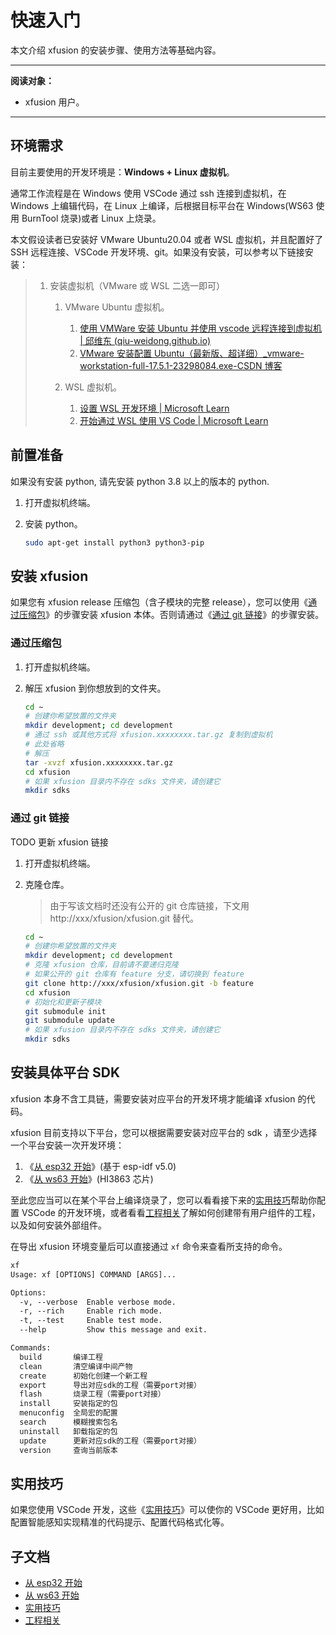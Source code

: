 # 快速入门

本文介绍 xfusion 的安装步骤、使用方法等基础内容。

---

**阅读对象：**

- xfusion 用户。

---

## 环境需求

目前主要使用的开发环境是：**Windows + Linux 虚拟机**。

通常工作流程是在 Windows 使用 VSCode 通过 ssh 连接到虚拟机，在 Windows 上编辑代码，在 Linux 上编译，后根据目标平台在 Windows(WS63 使用 BurnTool 烧录)或者 Linux 上烧录。

本文假设读者已安装好 VMware Ubuntu20.04 或者 WSL 虚拟机，并且配置好了 SSH 远程连接、VSCode 开发环境、git。如果没有安装，可以参考以下链接安装：

> 1. 安装虚拟机（VMware 或 WSL 二选一即可）
>
>    1. VMware Ubuntu 虚拟机。
>
>       1. [使用 VMWare 安装 Ubuntu 并使用 vscode 远程连接到虚拟机 | 邱维东 (qiu-weidong.github.io)](https://qiu-weidong.github.io/2022/04/30/OS/vmware/)
>       2. [VMware 安装配置 Ubuntu（最新版、超详细）\_vmware-workstation-full-17.5.1-23298084.exe-CSDN 博客](https://blog.csdn.net/m0_70885101/article/details/137694608)
>
>    2. WSL 虚拟机。
>
>       1. [设置 WSL 开发环境 | Microsoft Learn](https://learn.microsoft.com/zh-cn/windows/wsl/setup/environment)
>       2. [开始通过 WSL 使用 VS Code | Microsoft Learn](https://learn.microsoft.com/zh-cn/windows/wsl/tutorials/wsl-vscode)

## 前置准备

如果没有安装 python, 请先安装 python 3.8 以上的版本的 python.

1.  打开虚拟机终端。
2.  安装 python。

    ```bash
    sudo apt-get install python3 python3-pip
    ```

## 安装 xfusion

如果您有 xfusion release 压缩包（含子模块的完整 release），您可以使用《[通过压缩包](#通过压缩包)》的步骤安装 xfusion 本体。否则请通过《[通过 git 链接](#通过-git-链接)》的步骤安装。

### 通过压缩包

1.  打开虚拟机终端。
2.  解压 xfusion 到你想放到的文件夹。

    ```bash
    cd ~
    # 创建你希望放置的文件夹
    mkdir development; cd development
    # 通过 ssh 或其他方式将 xfusion.xxxxxxxx.tar.gz 复制到虚拟机
    # 此处省略
    # 解压
    tar -xvzf xfusion.xxxxxxxx.tar.gz
    cd xfusion
    # 如果 xfusion 目录内不存在 sdks 文件夹，请创建它
    mkdir sdks
    ```

### 通过 git 链接

TODO 更新 xfusion 链接

1.  打开虚拟机终端。
2.  克隆仓库。

    > 由于写该文档时还没有公开的 git 仓库链接，下文用 http://xxx/xfusion/xfusion.git 替代。

    ```bash
    cd ~
    # 创建你希望放置的文件夹
    mkdir development; cd development
    # 克隆 xfusion 仓库，目前请不要递归克隆
    # 如果公开的 git 仓库有 feature 分支，请切换到 feature
    git clone http://xxx/xfusion/xfusion.git -b feature
    cd xfusion
    # 初始化和更新子模块
    git submodule init
    git submodule update
    # 如果 xfusion 目录内不存在 sdks 文件夹，请创建它
    mkdir sdks
    ```

## 安装具体平台 SDK

xfusion 本身不含工具链，需要安装对应平台的开发环境才能编译 xfusion 的代码。

xfusion 目前支持以下平台，您可以根据需要安装对应平台的 sdk
，请至少选择一个平台安装一次开发环境：

1. 《[从 esp32 开始](starting_with_esp32.md)》(基于 esp-idf v5.0)
2. 《[从 ws63 开始](starting_with_ws63.md)》(HI3863 芯片)

至此您应当可以在某个平台上编译烧录了，您可以看看接下来的[实用技巧](#实用技巧)帮助你配置 VSCode 的开发环境，或者看看[工程相关](project/index.md)了解如何创建带有用户组件的工程，以及如何安装外部组件。

在导出 xfusion 环境变量后可以直接通过 `xf` 命令来查看所支持的命令。

```txt
xf
Usage: xf [OPTIONS] COMMAND [ARGS]...

Options:
  -v, --verbose  Enable verbose mode.
  -r, --rich     Enable rich mode.
  -t, --test     Enable test mode.
  --help         Show this message and exit.

Commands:
  build       编译工程
  clean       清空编译中间产物
  create      初始化创建一个新工程
  export      导出对应sdk的工程（需要port对接）
  flash       烧录工程（需要port对接）
  install     安装指定的包
  menuconfig  全局宏的配置
  search      模糊搜索包名
  uninstall   卸载指定的包
  update      更新对应sdk的工程（需要port对接）
  version     查询当前版本
```

## 实用技巧

如果您使用 VSCode 开发，这些《[实用技巧](practical_tips.md)》可以使你的 VSCode 更好用，比如配置智能感知实现精准的代码提示、配置代码格式化等。

## 子文档

- [从 esp32 开始](starting_with_esp32.md)
- [从 ws63 开始](starting_with_ws63.md)
- [实用技巧](practical_tips.md)
- [工程相关](project/index.md)
